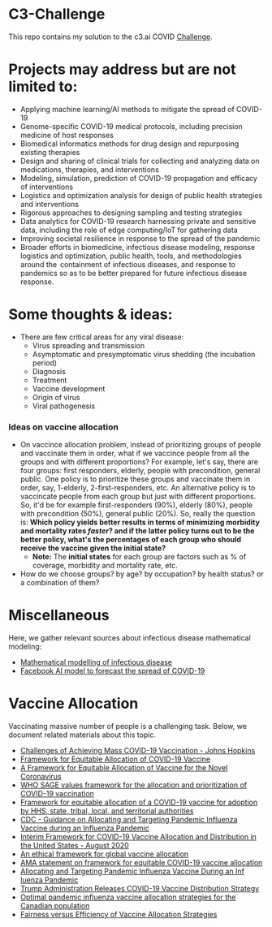 # C3-Challenge

This repo contains my solution to the c3.ai COVID [Challenge](https://c3.ai/c3-ai-covid-19-grand-challenge/how-it-works/).

# Projects may address but are not limited to:

-   Applying machine learning/AI methods to mitigate the spread of COVID-19
-   Genome-specific COVID-19 medical protocols, including precision medicine of host responses​
-   Biomedical informatics methods for drug design and repurposing existing therapies​
-   Design and sharing of clinical trials for collecting and analyzing data on medications, therapies, and interventions​
-   Modeling, simulation, prediction of COVID-19 propagation and efficacy of interventions​
-   Logistics and optimization analysis for design of public health strategies and interventions​
-   Rigorous approaches to designing sampling and testing strategies​
-   Data analytics for COVID-19 research harnessing private and sensitive data, including the role of edge computing/IoT for gathering data​
-   Improving societal resilience in response to the spread of the pandemic​
-   Broader efforts in biomedicine, infectious disease modeling, response logistics and optimization, public health, tools, and methodologies around the  containment of infectious diseases, and response to pandemics so as to be better prepared for future infectious disease response.​

# Some thoughts & ideas:

- There are few critical areas for any viral disease:
  - Virus spreading and transmission
  - Asymptomatic and presymptomatic virus shedding (the incubation period)
  - Diagnosis
  - Treatment
  - Vaccine development
  - Origin of virus
  - Viral pathogenesis
  
### Ideas on vaccine allocation
- On vaccince allocation problem, instead of prioritizing groups of people and vaccinate them in order, what if we vaccince people from all the groups and with different proportions? For example, let's say, there are four groups: first responders, elderly, people with precondition, general public. One policy is to prioritize these groups and vaccinate them in order, say, 1-elderly, 2-first-responders, etc. An alternative policy is to vaccincate people from each group but just with different proportions. So, it'd be for example first-responders (90%), elderly (80%), people with precondition (50%), general public (20%). So, really the question is: **Which policy yields better results in terms of minimizing morbidity and mortality rates _faster_? and if the latter policy turns out to be the better policy, what's the percentages of each group who should receive the vaccine given the initial state?**
  - **Note:** The **initial states** for each group are factors such as % of coverage, morbidity and mortality rate, etc.
- How do we choose groups? by age? by occupation? by health status? or a combination of them?

# Miscellaneous

Here, we gather relevant sources about infectious disease mathematical modeling:

- [Mathematical modelling of infectious disease](https://en.wikipedia.org/wiki/Mathematical_modelling_of_infectious_disease)
- [Facebook AI model to forecast the spread of COVID-19](https://ai.facebook.com/blog/using-ai-to-help-health-experts-address-the-covid-19-pandemic/)

# Vaccine Allocation

Vaccinating massive number of people is a challenging task. Below, we document related materials about this topic.

- [Challenges of Achieving Mass COVID-19 Vaccination - Johns Hopkins](https://www.biospace.com/article/johns-hopkins-lays-out-the-public-health-challenges-of-achieving-massive-covid-19-vaccination/)
- [Framework for Equitable Allocation of COVID-19 Vaccine](https://www.nap.edu/catalog/25917/framework-for-equitable-allocation-of-covid-19-vaccine)
- [A Framework for Equitable Allocation of Vaccine for the Novel Coronavirus](https://www.nationalacademies.org/our-work/a-framework-for-equitable-allocation-of-vaccine-for-the-novel-coronavirus#sectionProjectScope)
- [WHO SAGE values framework for the allocation and prioritization of COVID-19 vaccination](https://apps.who.int/iris/bitstream/handle/10665/334299/WHO-2019-nCoV-SAGE_Framework-Allocation_and_prioritization-2020.1-eng.pdf?ua=1)
- [Framework for equitable allocation of a COVID-19 vaccine for adoption by HHS, state, tribal, local, and territorial authorities](https://www.sciencedaily.com/releases/2020/10/201002111729.htm)
- [CDC - Guidance on Allocating and Targeting Pandemic Influenza Vaccine during an Influenza Pandemic](https://www.cdc.gov/flu/pandemic-resources/national-strategy/planning-guidance/index.html)
- [Interim Framework for COVID-19 Vaccine Allocation and Distribution in the United States - August 2020](https://www.centerforhealthsecurity.org/our-work/pubs_archive/pubs-pdfs/2020/200819-vaccine-allocation.pdf)
- [An ethical framework for global vaccine allocation](https://science.sciencemag.org/content/369/6509/1309/tab-pdf)
- [AMA statement on framework for equitable COVID-19 vaccine allocation](https://www.ama-assn.org/press-center/ama-statements/ama-statement-framework-equitable-covid-19-vaccine-allocation)
- [Allocating and Targeting Pandemic Influenza Vaccine During an Inf luenza Pandemic](https://www.cdc.gov/flu/pandemic-resources/pdf/2018-Influenza-Guidance.pdf)
- [Trump Administration Releases COVID-19 Vaccine Distribution Strategy](https://www.hhs.gov/about/news/2020/09/16/trump-administration-releases-covid-19-vaccine-distribution-strategy.html)
- [Optimal pandemic influenza vaccine allocation strategies for the Canadian population](https://europepmc.org/article/pmc/pmc2865540)
- [Fairness versus Efficiency of Vaccine Allocation Strategies](https://www.sciencedirect.com/science/article/pii/S1098301514047718)


